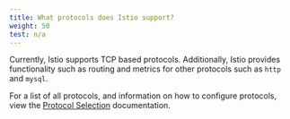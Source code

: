 ```yaml
---
title: What protocols does Istio support?
weight: 50
test: n/a
---
```


Currently, Istio supports TCP based protocols. Additionally, Istio provides functionality such as routing and metrics for other protocols such as `http` and `mysql`.

For a list of all protocols, and information on how to configure protocols, view the [Protocol Selection](/docs/ops/configuration/traffic-management/protocol-selection/) documentation.
